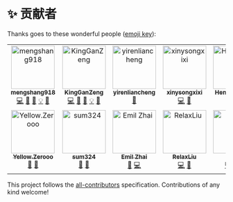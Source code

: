 # ✨ 贡献者

Thanks goes to these wonderful people ([emoji key](https://allcontributors.org/docs/en/emoji-key)):

<!-- ALL-CONTRIBUTORS-LIST:START - Do not remove or modify this section -->
<!-- prettier-ignore-start -->
<!-- markdownlint-disable -->
<table>
  <tbody>
    <tr>
      <td align="center" valign="top" width="14.28%"><a href="https://mengshang918.github.io/blog/"><img src="https://avatars.githubusercontent.com/u/19370610?v=4?s=100" width="100px;" alt="mengshang918"/><br /><sub><b>mengshang918</b></sub></a><br /><a href="https://github.com/JDFED/drip-form/commits?author=mengshang918" title="Code">💻</a> <a href="https://github.com/JDFED/drip-form/issues?q=author%3Amengshang918" title="Bug reports">🐛</a> <a href="https://github.com/JDFED/drip-form/commits?author=mengshang918" title="Documentation">📖</a> <a href="#example-mengshang918" title="Examples">💡</a> <a href="#ideas-mengshang918" title="Ideas, Planning, & Feedback">🤔</a></td>
      <td align="center" valign="top" width="14.28%"><a href="https://github.com/KingGanZeng"><img src="https://avatars.githubusercontent.com/u/22743840?v=4?s=100" width="100px;" alt="KingGanZeng"/><br /><sub><b>KingGanZeng</b></sub></a><br /><a href="https://github.com/JDFED/drip-form/commits?author=KingGanZeng" title="Code">💻</a> <a href="https://github.com/JDFED/drip-form/issues?q=author%3AKingGanZeng" title="Bug reports">🐛</a> <a href="https://github.com/JDFED/drip-form/commits?author=KingGanZeng" title="Documentation">📖</a> <a href="#example-KingGanZeng" title="Examples">💡</a> <a href="#ideas-KingGanZeng" title="Ideas, Planning, & Feedback">🤔</a></td>
      <td align="center" valign="top" width="14.28%"><a href="https://github.com/yirenliancheng"><img src="https://avatars.githubusercontent.com/u/53106277?v=4?s=100" width="100px;" alt="yirenliancheng"/><br /><sub><b>yirenliancheng</b></sub></a><br /><a href="https://github.com/JDFED/drip-form/commits?author=yirenliancheng" title="Documentation">📖</a></td>
      <td align="center" valign="top" width="14.28%"><a href="https://github.com/xinysongxixi"><img src="https://avatars.githubusercontent.com/u/95020343?v=4?s=100" width="100px;" alt="xinysongxixi"/><br /><sub><b>xinysongxixi</b></sub></a><br /><a href="https://github.com/JDFED/drip-form/commits?author=xinysongxixi" title="Code">💻</a> <a href="https://github.com/JDFED/drip-form/issues?q=author%3Axinysongxixi" title="Bug reports">🐛</a></td>
      <td align="center" valign="top" width="14.28%"><a href="https://github.com/Henry129999"><img src="https://avatars.githubusercontent.com/u/36527485?v=4?s=100" width="100px;" alt="Henry129999"/><br /><sub><b>Henry129999</b></sub></a><br /><a href="https://github.com/JDFED/drip-form/issues?q=author%3AHenry129999" title="Bug reports">🐛</a> <a href="https://github.com/JDFED/drip-form/commits?author=Henry129999" title="Documentation">📖</a></td>
      <td align="center" valign="top" width="14.28%"><a href="https://github.com/CrazyWood007"><img src="https://avatars.githubusercontent.com/u/44600593?v=4?s=100" width="100px;" alt="Cloud"/><br /><sub><b>Cloud</b></sub></a><br /><a href="https://github.com/JDFED/drip-form/commits?author=CrazyWood007" title="Documentation">📖</a> <a href="https://github.com/JDFED/drip-form/commits?author=CrazyWood007" title="Code">💻</a></td>
      <td align="center" valign="top" width="14.28%"><a href="https://github.com/helloqian12138"><img src="https://avatars.githubusercontent.com/u/13211910?v=4?s=100" width="100px;" alt="helloqian12138"/><br /><sub><b>helloqian12138</b></sub></a><br /><a href="https://github.com/JDFED/drip-form/issues?q=author%3Ahelloqian12138" title="Bug reports">🐛</a> <a href="https://github.com/JDFED/drip-form/commits?author=helloqian12138" title="Code">💻</a></td>
    </tr>
    <tr>
      <td align="center" valign="top" width="14.28%"><a href="https://github.com/scizorrr"><img src="https://avatars.githubusercontent.com/u/95006544?v=4?s=100" width="100px;" alt="Yellow.Zerooo"/><br /><sub><b>Yellow.Zerooo</b></sub></a><br /><a href="https://github.com/JDFED/drip-form/commits?author=scizorrr" title="Documentation">📖</a> <a href="#ideas-scizorrr" title="Ideas, Planning, & Feedback">🤔</a></td>
      <td align="center" valign="top" width="14.28%"><a href="https://github.com/sum324"><img src="https://avatars.githubusercontent.com/u/59863521?v=4?s=100" width="100px;" alt="sum324"/><br /><sub><b>sum324</b></sub></a><br /><a href="https://github.com/JDFED/drip-form/commits?author=sum324" title="Documentation">📖</a> <a href="#design-sum324" title="Design">🎨</a></td>
      <td align="center" valign="top" width="14.28%"><a href="https://zhaiyiming.com/"><img src="https://avatars.githubusercontent.com/u/1808990?v=4?s=100" width="100px;" alt="Emil Zhai"/><br /><sub><b>Emil Zhai</b></sub></a><br /><a href="https://github.com/JDFED/drip-form/issues?q=author%3Atinymins" title="Bug reports">🐛</a> <a href="https://github.com/JDFED/drip-form/commits?author=tinymins" title="Code">💻</a></td>
      <td align="center" valign="top" width="14.28%"><a href="https://github.com/RelaxLiu"><img src="https://avatars.githubusercontent.com/u/16301089?v=4?s=100" width="100px;" alt="RelaxLiu"/><br /><sub><b>RelaxLiu</b></sub></a><br /><a href="https://github.com/JDFED/drip-form/commits?author=RelaxLiu" title="Code">💻</a> <a href="#design-RelaxLiu" title="Design">🎨</a></td>
      <td align="center" valign="top" width="14.28%"><a href="https://github.com/Too-Tao"><img src="https://avatars.githubusercontent.com/u/40811570?v=4?s=100" width="100px;" alt="Tao"/><br /><sub><b>Tao</b></sub></a><br /><a href="https://github.com/JDFED/drip-form/commits?author=Too-Tao" title="Code">💻</a> <a href="https://github.com/JDFED/drip-form/commits?author=Too-Tao" title="Documentation">📖</a> <a href="https://github.com/JDFED/drip-form/issues?q=author%3AToo-Tao" title="Bug reports">🐛</a></td>
      <td align="center" valign="top" width="14.28%"><a href="https://github.com/guojinchao"><img src="https://avatars.githubusercontent.com/u/22298505?v=4?s=100" width="100px;" alt="Torres.Jin"/><br /><sub><b>Torres.Jin</b></sub></a><br /><a href="https://github.com/JDFED/drip-form/commits?author=guojinchao" title="Code">💻</a> <a href="https://github.com/JDFED/drip-form/commits?author=guojinchao" title="Documentation">📖</a> <a href="#ideas-guojinchao" title="Ideas, Planning, & Feedback">🤔</a></td>
    </tr>
  </tbody>
</table>

<!-- markdownlint-restore -->
<!-- prettier-ignore-end -->

<!-- ALL-CONTRIBUTORS-LIST:END -->

This project follows the [all-contributors](https://github.com/all-contributors/all-contributors) specification. Contributions of any kind welcome!